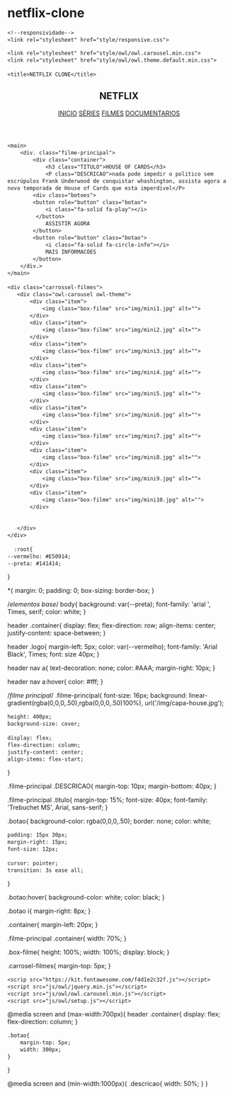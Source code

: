 # netflix-clone
<!DOCTYPE html>
<html lang="en">
<head>
    <meta charset="UTF-8">
    <meta http-equiv="X-UA-Compatible" content="IE=edge">
    <meta name="viewport" content="width=device-width, initial-scale=1.0">
    <link rel="stylesheet" href="style/main.css">

    <!--responsividade-->
    <link rel="stylesheet" href="style/responsive.css">

<!--owl css-->
    <link rel="stylesheet" href="style/owl/owl.carousel.min.css">
    <link rel="stylesheet" href="style/owl/owl.theme.default.min.css">

    <title>NETFLIX CLONE</title>
</head>
<body>
    <HEader>
        <dIv class="container">
         <h2 class="logo">NETFLIX</h2>
         <NAv>
             <a href="#">INICIO</a>
             <a href="#">SÉRIES</a>
             <a href="#">FILMES</a>
             <a href="#">DOCUMENTARIOS</a>
         </NAv>
        </DIv>
    </HEader>

    <main>
        <div. class="filme-principal">
            <div class="container">
                <h3 class="TITULO">HOUSE OF CARDS</h3>
                <P class="DESCRICAO">nada pode impedir o politico sem escrúpulos Frank Underwood de conquistar whashington, assista agora a nova temporada de House of Cards que esta imperdivel</P>
            <div class="botoes">
            <button role="button" class="botao">
                <i class="fa-solid fa-play"></i>
             </button>
                ASSISTIR AGORA
            </button>
            <button role="button" class="botao">
                <i class="fa-solid fa-circle-info"></i>
                MAIS INFORMACOES
            </button>
        </div.>
    </main>

    <div class="carrossel-filmes"> 
       <div class="owl-carousel owl-theme">
           <div class="item">
               <img class="box-filme" src="img/mini1.jpg" alt="">
           </div>
           <div class="item">
               <img class="box-filme" src="img/mini2.jpg" alt="">
           </div>
           <div class="item">
               <img class="box-filme" src="img/mini3.jpg" alt="">
           </div>
           <div class="item">
               <img class="box-filme" src="img/mini4.jpg" alt="">
           </div>
           <div class="item">
               <img class="box-filme" src="img/mini5.jpg" alt="">
           </div>
           <div class="item">
               <img class="box-filme" src="img/mini6.jpg" alt="">
           </div>
           <div class="item">
               <img class="box-filme" src="img/mini7.jpg" alt="">
           </div>
           <div class="item">
               <img class="box-filme" src="img/mini8.jpg" alt="">
           </div>
           <div class="item">
               <img class="box-filme" src="img/mini9.jpg" alt="">
           </div>
           <div class="item">
               <img class="box-filme" src="img/mini10.jpg" alt="">
           </div>
           

       </div>
    </div>

      :root{
    --vermelho: #E50914;
    --preta: #141414;
}

*{
    margin: 0;
    padding: 0;
    box-sizing: border-box;
}

/*elementos base*/
body{
    background: var(--preta);
    font-family: 'arial ', Times, serif;
    color: white;
}

header .container{
    display: flex;
    flex-direction: row;
    align-items: center;
    justify-content: space-between;
}

header .logo{
    margin-left: 5px;
    color: var(--vermelho);
    font-family: 'Arial Black', Times;
    font: size 40px;
}

header nav a{
    text-decoration: none;
    color: #AAA;
    margin-right: 10px;
}


header nav a:hover{
    color: #fff;
}

/*filme principal*/
.filme-principal{
    font-size: 16px;
    background: linear-gradient(rgba(0,0,0,.50),rgba(0,0,0,.50)100%), url('/img/capa-house.jpg');
    
    height: 400px;
    background-size: cover;

    display: flex;
    flex-direction: column;
    justify-content: center;
    align-items: flex-start;
}

.filme-principal .DESCRICAO{
   margin-top: 10px;
   margin-bottom: 40px;
}

.filme-principal .titulo{
    margin-top: 15%;
    font-size: 40px;
    font-family: 'Trebuchet MS', Arial, sans-serif;
}

.botao{
    background-color: rgba(0,0,0,.50);
    border: none;
    color: white;

    padding: 15px 30px;
    margin-right: 15px;
    font-size: 12px;
    
    cursor: pointer;
    transition: 3s ease all;

}

.botao:hover{
    background-color: white;
    color: black;
}

.botao i{
    margin-right: 8px;
}

.container{
    margin-left: 20px;
}

.filme-principal .container{
    width: 70%;
}

.box-filme{
height: 100%;
width: 100%;
display: block;
}

.carrosel-filmes{
    margin-top: 5px;
}

    <scrip src="https://kit.fontawesome.com/f4d1e2c32f.js"></script>
    <script src="js/owl/jquery.min.js"></script>
    <script src="js/owl/owl.carousel.min.js"></script>
    <script src="js/owl/setup.js"></script>


</body>
</html>
  
  @media screen and (max-width:700px){
    header .container{
        display: flex;
        flex-direction: column;
    }   

    .botao{
        margin-top: 5px;
        width: 300px;
    }
}

@media screen and (min-width:1000px){
    .descricao{
        width: 50%;
    }
}
